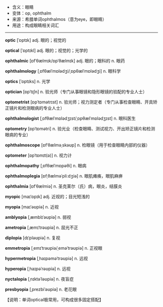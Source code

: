 - <span class="definition">含义：眼睛</span>
- <span class="definition">变体：op, ophthalm</span>
- <span class="definition">来源：希腊单词ophthalmos（意为eye，即眼睛）</span>
- <span class="definition">用途：构成眼睛相关词汇</span>


---


<span class="vocabulary">**optic**</span> [ˈɒptɪk] adj. 眼的；视觉的  

<span class="vocabulary">**optical**</span> [ˈɒptɪkl] adj. 眼的；视觉的；光学的  

<span class="vocabulary">**ophthalmic**</span> [ɒfˈθælmɪk/ɒpˈθælmɪk] adj. 眼的；眼科的 n. 眼药

<span class="vocabulary">**ophthalmology**</span> [ˌɒfθælˈmɒlədʒi/ˌɒpθælˈmɒlədʒi] n. 眼科学

<span class="vocabulary">**optics**</span> [ˈɒptɪks] n. 光学

<span class="vocabulary">**optician**</span> [ɒpˈtɪʃn] n. 验光师（专门从事眼镜和隐形眼镜的验配的专业人士）

<span class="vocabulary">**optometrist**</span> [ɒpˈtɒmətrɪst] n. 验光师；视力测定者（专门从事检查眼睛、开具矫正镜片和检测眼病的专业人士）

<span class="vocabulary">**ophthalmologist**</span> [ˌɒfθælˈmɒlədʒɪst/ˌɒpθælˈmɒlədʒɪst] n. 眼科医生

<span class="vocabulary">**optometry**</span> [ɒpˈtɒmətri] n. 验光业（检查眼睛、测试视力、开出矫正镜片和检测眼病的专业）

<span class="vocabulary">**ophthalmoscope**</span> [ɒfˈθælməˌskəʊp] n. 检眼镜（用于检查眼睛内部的仪器）

<span class="vocabulary">**optometer**</span> [ɒpˈtɒmɪt(ə)] n. 视力计

<span class="vocabulary">**ophthalmopathy**</span> [ˌɒfθælˈmɒpəθi] n. 眼病

<span class="vocabulary">**ophthalmoplegia**</span> [ɒfˌθælməˈpliːdʒiə] n. 眼肌瘫痪，眼肌麻痹

<span class="vocabulary">**ophthalmia**</span> [ɒfˈθælmiə] n. 圣克莱尔（氏）病，眼炎，结膜炎  

<span class="vocabulary">**myopic**</span> [maɪˈɒpɪk] adj. 近视的；目光短浅的  

<span class="vocabulary">**myopia**</span> [maɪˈəʊpiə] n. 近视  

<span class="vocabulary">**amblyopia**</span> [ˌæmblɪˈəʊpiə] n. 弱视 

<span class="vocabulary">**ametropia**</span> [ˌæmɪˈtrəʊpiə] n. 屈光不正

<span class="vocabulary">**diplopia**</span> [dɪˈpləʊpiə] n. 复视

<span class="vocabulary">**emmetropia**</span> [ˌemɪˈtrəʊpiə/ˌemәˈtrəʊpiə] n. 正视眼

<span class="vocabulary">**hypermetropia**</span> [ˌhaɪpəməˈtrəʊpiə] n. 远视 

<span class="vocabulary">**hyperopia**</span> [ˌhaɪpəˈrəʊpiə] n. 远视

<span class="vocabulary">**nyctalopia**</span> [ˌnɪktəˈləʊpiə] n. 夜盲症 

<span class="vocabulary">**presbyopia**</span> [ˌprezbiˈəʊpiə] n. 老花眼

【说明：单词optical极常用，可构成很多固定搭配】
